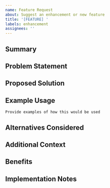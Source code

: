 ```yaml
---
name: Feature Request
about: Suggest an enhancement or new feature
title: '[FEATURE] '
labels: enhancement
assignees: ''
---
```


## Summary
<!-- Brief description of the feature -->

## Problem Statement
<!-- What problem does this solve? Why is this needed? -->

## Proposed Solution
<!-- How should this work? Provide examples if possible -->

## Example Usage
```
Provide examples of how this would be used
```

## Alternatives Considered
<!-- What other approaches did you consider? -->

## Additional Context
<!-- Any other relevant information, mockups, or examples -->

## Benefits
<!-- Who would benefit from this? How would it improve the bot? -->

## Implementation Notes
<!-- Optional: Technical considerations or suggestions -->

